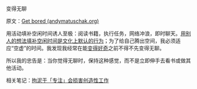 变得无聊

原文：[Get bored (andymatuschak.org)](https://notes.andymatuschak.org/zrQz6Eqcnrf3QqEf4A92J5bMSwED9KtMZje)

用活动填补空闲时间诱人至极：阅读书籍，执行任务，网络冲浪，即时聊天。[用别人的想法填补空闲时间是文化上默认的行为](https://notes.andymatuschak.org/zDoZS3Wt316napbdaBGU8C8WLVuyPeAu5Bi)；为了给自己腾出空间，我必须适应“空虚”的时间。我发现我经常在能[变得好奇](https://notes.andymatuschak.org/zKvtqpdyujNByokN4fSahKrgNgXxCAWD5gRv)之前不得不先变得无聊。

所以我的忠告是：当你觉得无聊时，保持这种感觉，而不是立即伸手去看书或做其他活动。

相关笔记：[拘泥于「专注」会损害创造性工作](https://notes.andymatuschak.org/z8BENejnm5iyqRUodaqyScehdgnuu9b1vn669)